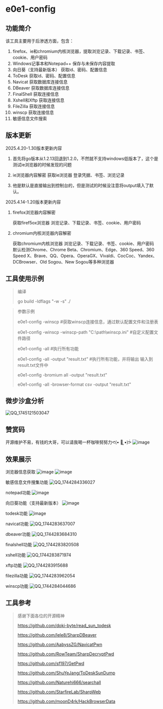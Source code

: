 ﻿# e0e1-config

## 功能简介
  该工具主要用于后渗透方面，包含：
  1. firefox、ie和chromium内核浏览器，提取浏览记录、下载记录、书签、cookie、用户密码
  2. Windows记事本和Notepad++ 保存与未保存内容提取
  3. 向日葵（支持最新版本）  获取id、密码、配置信息
  4. ToDesk  获取id、密码、配置信息
  5. Navicat  获取数据库连接信息
  6. DBeaver  获取数据库连接信息
  7. FinalShell  获取连接信息
  8. Xshell和Xftp  获取连接信息
  9. FileZilla  获取连接信息
  10. winscp  获取连接信息
  11. 敏感信息文件搜索

## 版本更新
2025.4.20-1.30版本更新内容
  1. 首先将go版本从1.2.13回退到1.2.0，不然就不支持windows低版本了，这个是测试ie浏览器的时候发现的问题
     
  2. ie浏览器内容解密
    获取ie浏览器 登录凭据、书签、浏览记录

  3. 他是默认是直接输出到控制台的，但是测试的时候没注意将output填入了默认。
     

2025.4.14-1.20版本更新内容
  1. firefox浏览器内容解密

      获取firef5ox浏览器 浏览记录、下载记录、书签、cookie、用户密码
  2. chromium内核浏览器内容解密

      获取chromium内核浏览器 浏览记录、下载记录、书签、cookie、用户密码
    默认检测Chrome、Chrome Beta、Chromium、Edge、360 Speed、360 Speed X、Brave、QQ、Opera、OperaGX、Vivaldi、CocCoc、Yandex、DCBrowser、Old Sogou、New Sogou等多种浏览器

## 工具使用示例
> 编译
> 
> go build -ldflags "-w -s" ./
> 

> 参数示例
> 
>   e0e1-config -winscp   #获取winscp连接信息，通过默认配置文件和注册表
> 
>   e0e1-config -winscp -winscp-path "C:\path\winscp.ini"  #自定义配置文件路径
> 
>   e0e1-config -all      #执行所有功能
> 
>   e0e1-config -all -output "result.txt"   #执行所有功能，并将输出 输入到result.txt文件中
>
>   e0e1-config -bromium all -output "result.txt"
>
>  e0e1-config -all -browser-format csv -output "result.txt"
> 

## 微步沙盒分析
![QQ_1745121503047](https://github.com/user-attachments/assets/a4bd96de-2e75-4d09-a93f-cae5dc71700b)

## 赞赏码
开源维护不易，有钱的大哥，可以请我喝一杯咖啡努努力ᕙ(• ॒ ູ•)ᕘ
![image](https://github.com/user-attachments/assets/fa9176a9-5247-4d0c-bd09-82f40125589e)


## 效果展示
浏览器信息获取
![image](https://github.com/user-attachments/assets/5969b2df-cd24-45fa-9971-f71a629d70b1)
![image](https://github.com/user-attachments/assets/ef190458-1cd6-4265-93dc-dce40571f018)


敏感信息文件搜集功能
![QQ_1744284336027](https://github.com/user-attachments/assets/5f87126e-6ec6-428d-9c85-f158edee5f5a)

notepad功能
![image](https://github.com/user-attachments/assets/905ca861-904f-4f80-ad27-eb799b7262d3)

向日葵功能（支持最新版本）
![image](https://github.com/user-attachments/assets/feae53bd-ce29-4c6b-8b72-1ca79d380379)

todesk功能
![image](https://github.com/user-attachments/assets/facf1d4e-6032-4d02-ad00-ca76d8f2c15c)

navicat功能
![QQ_1744283637007](https://github.com/user-attachments/assets/eed76767-f08a-4ec9-b1f7-28f7d36f48e5)

dbeaver功能
![QQ_1744283684310](https://github.com/user-attachments/assets/ec2f6a10-3cf2-43bb-8be1-2d0ea10d748a)

finalshell功能
![QQ_1744283820508](https://github.com/user-attachments/assets/6f8cb22b-7f79-4905-aed2-c12a89a7854c)

xshell功能
![QQ_1744283871974](https://github.com/user-attachments/assets/3fcbef27-78c5-4709-89d4-a9d9b7b8b1b0)

xftp功能
![QQ_1744283915688](https://github.com/user-attachments/assets/55e0c2af-0591-4336-a06f-18389e35fb11)

filezilla功能
![QQ_1744283962054](https://github.com/user-attachments/assets/4ea52413-2df7-4709-85a4-0c35a73513ef)

winscp功能
![QQ_1744284044686](https://github.com/user-attachments/assets/8812ca9e-5064-4fed-aad1-88f76c3b570c)


## 工具参考
>  感谢下面各位的开源精神
> 
>  https://github.com/doki-byte/read_sun_todesk
> 
>  https://github.com/lele8/SharpDBeaver
> 
>  https://github.com/AabyssZG/NavicatPwn
>
>  https://github.com/RowTeam/SharpDecryptPwd
> 
>  https://github.com/sf197/GetPwd
> 
>  https://github.com/ShuYeJang/ToDeskSunDump
> 
>  https://github.com/Naturehi666/searchall
>
>  https://github.com/StarfireLab/SharpWeb
>
>  https://github.com/moonD4rk/HackBrowserData
